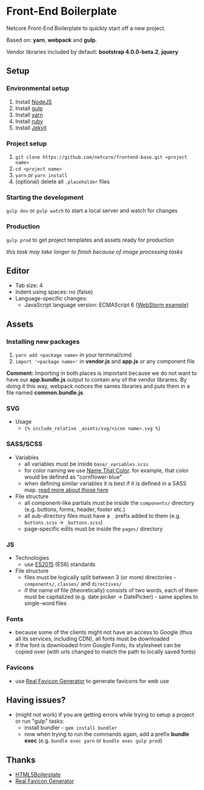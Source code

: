 # Front-End Boilerplate
Netcore Front-End Boilerplate to quickly start off a new project.

Based on: **yarn**, **webpack** and **gulp**.

Vendor libraries included by default: **bootstrap 4.0.0-beta.2**, **jquery**

## Setup
### Environmental setup
1. Install [NodeJS](https://nodejs.org/en/)
2. Install [gulp](https://gulpjs.com)
3. Install [yarn](https://yarnpkg.com/en/docs/install)
4. Install [ruby](https://www.ruby-lang.org/en/documentation/installation/)
5. Install [Jekyll](https://jekyllrb.com/)

### Project setup
1. `git clone https://github.com/netcore/frontend-base.git <project name>`
2. `cd <project name>`
3. `yarn` or `yarn install`
4. (optional) delete all `.placeholder` files

### Starting the development
`gulp dev` or `gulp watch` to start a local server and watch for changes

### Production
`gulp prod` to get project templates and assets ready for production

_this task may take longer to finish because of image processing tasks_

## Editor
* Tab size: 4
* Indent using spaces: no (false)
* Language-specific changes:
  * JavaScript language version: ECMAScript 6 ([WebStorm example](https://i.imgur.com/rB1DYqi.png))

## Assets
### Installing new packages
1. `yarn add <package name>` in your terminal/cmd
2. `import '<package name>'` in **vendor.js** and **app.js** or any component file

**Comment:** Importing in both places is important because we do not want to have our **app.bundle.js** output to contain any of the vendor libraries.
By doing it this way, webpack notices the sames libraries and puts them in a file named **common.bundle.js**.

### SVG
* Usage
  * `{% include_relative _assets/svg/<icon name>.svg %}`

### SASS/SCSS
* Variables
  * all variables must be inside `base/_variables.scss`
  * for color naming we use [Name That Color](http://chir.ag/projects/name-that-color/#6195ED). for example, that color would be defined as "cornflower-blue"
  * when defining similar variables it is best if it is defined in a SASS map. [read more about those here](https://webdesign.tutsplus.com/tutorials/an-introduction-to-sass-maps-usage-and-examples--cms-22184)
* File structure
  * all component-like partials must be inside the `components/` directory (e.g. buttons, forms, header, footer etc.)
  * all sub-directory files must have a `_` prefix added to them (e.g. `buttons.scss` -> `_buttons.scss`)
  * page-specific edits must be inside the `pages/` directory

### JS
* Technologies
  * use [ES2015](https://babeljs.io/learn-es2015/) (ES6) standards
* File structure
  * files must be logically split between 3 (or more) directories - `components/`, `classes/` and `directives/`
  * if the name of file (theoretically) consists of two words, each of them must be capitalized (e.g. date picker -> DatePicker) - same applies to single-word files

### Fonts
* because some of the clients might not have an access to Google (thus all its services, including CDN), all fonts must be downloaded
* if the font is downloaded from Google Fonts, its stylesheet can be copied over (with urls changed to match the path to locally saved fonts)

### Favicons
* use [Real Favicon Generator](https://realfavicongenerator.net/) to generate favicons for web use

## Having issues?
* (might not work) If you are getting errors while trying to setup a project or run "gulp" tasks:
  * install bundler - `gem install bundler`
  * now when trying to run the commands again, add a prefix **bundle exec** (e.g. `bundle exec yarn` or `bundle exec gulp prod`)

## Thanks
* [HTML5Boilerplate](https://html5boilerplate.com/)
* [Real Favicon Generator](https://realfavicongenerator.net/)